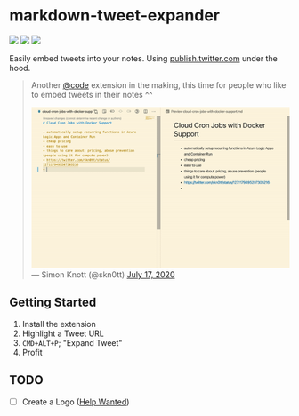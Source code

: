 # markdown-tweet-expander

![](https://badgen.net/vs-marketplace/v/skn0tt.markdown-tweet-expander)
![](https://badgen.net/vs-marketplace/d/skn0tt.markdown-tweet-expander)
![](https://badgen.net/vs-marketplace/i/skn0tt.markdown-tweet-expander)

Easily embed tweets into your notes. Using [publish.twitter.com](https://publish.twitter.com) under the hood.

> Another <a href="https://twitter.com/code?ref_src=twsrc%5Etfw">@code</a> extension in the making, this time for people who like to embed tweets in their notes ^^
> 
> ![Demo Gif](./demo.gif)<br>
> &mdash; Simon Knott (@skn0tt) <a href="https://twitter.com/skn0tt/status/1284019905986273281">July 17, 2020</a>

## Getting Started

1. Install the extension
2. Highlight a Tweet URL
3. `CMD+ALT+P`; "Expand Tweet"
4. Profit

## TODO

- [ ] Create a Logo ([Help Wanted](mailto:info@simonknott.de?subject=I%20wanna%20help%20you%20with%20markdown-tweet-expander!&body=Hi%20Simon%2C%0A%0A...%0A))
